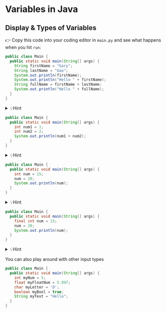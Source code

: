 # Variables  in Java

## Display & Types of Variables 

👉 Copy this code into your coding editor in `main.py` and see what happens when you hit `run`:


```java
public class Main {
  public static void main(String[] args) {
    String firstName = "Gary";
    String lastName = "Gao";
    System.out.println(firstName);
    System.out.println("Hello " + firstName);
    String fullName = firstName + lastName;
    System.out.println("Hello " + fullName);
  }
}
```
<details><summary>💡Hint</summary>as you can see to save a string you 
String "variables name" and "string";
To display just the variable you need to just print it however if you want to print with another string you need +

same for interger or a who number just replace String with int
</details>


```java
public class Main {
  public static void main(String[] args) {
    int num1 = 1;
    int num2 = 2;
    System.out.println(num1 + num2);
  }
}
```
<details><summary>💡Hint</summary>And if you print it you will see the value of x + y
So other thing you might want to test out</details>


```java
public class Main {
  public static void main(String[] args) {
    int num = 15;
    num = 20;
    System.out.println(num);
  }
}
```
<details><summary>💡Hint</summary>The number to change to the new number</details>



```java
public class Main {
  public static void main(String[] args) {
    final int num = 15;
    num = 20;
    System.out.println(num);
  }
}
```

<details><summary>💡Hint</summary>It should produce 
generate error: cannot assign a value to a final variable</details>

You can also play around with other input types

```java
public class Main {
  public static void main(String[] args) {
    int myNum = 5;
    float myFloatNum = 5.99f;
    char myLetter = 'D';
    boolean myBool = true;
    String myText = "Hello";
  }
}
```
